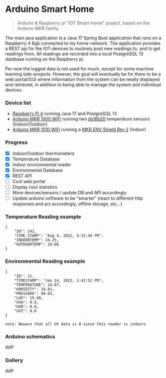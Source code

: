 # Arduino Smart Home

> Arduino & Raspberry pi "IOT Smart-home" project, based on the Arduino MKR family.

The main java application is a Java 17 Spring Boot application that runs on a Raspberry 4 8gb connected to my home-network. 
The application provides a REST api for the IOT-devices to routinely post new readings to, and to get readings from. All readings 
are recorded into a local PostgreSQL 13 database running on the Raspberry pi. 

Per now the logged data is not used for much, except for some machine learning side-projects. However, the goal will eventually 
be for there to be a web portal/GUI where information from the system can be neatly displayed and retrieved, in addition to
 being able to manage the system and individual devices.

### Device list
- [Raspberry Pi 4](https://www.raspberrypi.com/products/raspberry-pi-4-model-b/) running Java 17 and PostgreSQL 13
- [Arduino MKR 1000 WiFi](https://docs.arduino.cc/hardware/mkr-1000-wifi) running two [ds18b20](https://www.kjell.com/globalassets/mediaassets/745057_87081_manual_en.pdf?ref=C2D11F00F2) 
temperature sensors (Indoor/Outdoor)
- [Arduino MKR 1010 WiFi](https://docs.arduino.cc/hardware/mkr-wifi-1010) running a [MKR ENV Shield Rev 2](https://docs.arduino.cc/hardware/mkr-env-shield) (Indoor)


### Progress
- [x] Indoor/Outdoor thermometers
- [x] Temperature Database
- [x] Indoor environmental reader
- [x] Environmental Database
- [x] REST API
- [ ] Cool web portal
- [ ] Display cool statistics
- [ ] More devices/sensors / update DB and API accordingly
- [ ] Update arduino software to be "smarter" (react to different http responses and act accordingly, offline storage, etc...)

### Temperature Reading example
```
{
    "ID": 241,
    "TIME_STAMP": "Aug 4, 2022, 5:31:44 PM",
    "INDOORTEMP": 24.25,
    "OUTDOORTEMP": 19.06
}
```

### Environmental Reading example
```
{
    "ID": 11,
    "TIMESTAMP": "Jan 14, 2023, 1:42:52 PM",
    "TEMPERATURE": 24.87,
    "HUMIDITY": 34.01,
    "PRESSURE": 99.03,
    "LUX": 15.48,
    "UVA": 0.0,
    "UVB": 0.0,
    "UVI": 0.0
}

note: Beware that all UV data is 0 since this reader is indoors
```

### Arduino schematics
*WIP*

### Gallery
*WIP*
